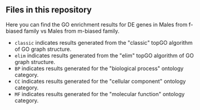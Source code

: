 ## Files in this repository

Here you can find the GO enrichment results for DE genes in Males from f-biased family vs Males from m-biased family.

* <code>classic</code> indicates results generated from the "classic" topGO algorithm of GO graph structure.
* <code>elim</code> indicates results generated from the "elim" topGO algorithm of GO graph structure.
* <code>BP</code> indicates results generated for the "biological process" ontology category.
* <code>CC</code> indicates results generated for the "cellular component" ontology category.
* <code>MF</code> indicates results generated for the "molecular function" ontology category.